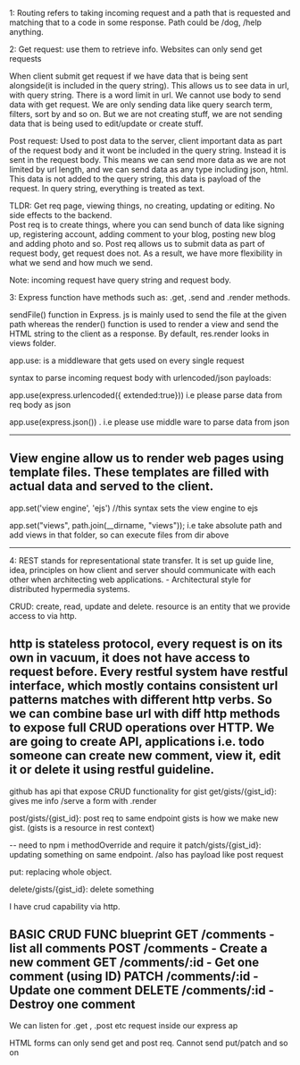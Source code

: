 
1: Routing refers to taking incoming request and a path that is requested and matching that to a code in some response. Path could be /dog, /help anything.

2: Get request: use them to retrieve info. Websites can only send get requests

When client submit get request if we have data that is being sent alongside(it is included in the query string). This allows us to see data in url, with query string. There is a word limit in url. We cannot use body to send data with get request.
We are only sending data like query search term, filters, sort by and so on. But we are not creating stuff, we are not sending data that is being used to edit/update or create stuff.

Post request: Used to post data to the server, client important data as part of the request body and it wont be included in the query string. Instead it is sent in the request body. This means we can send more data as we are not limited by url length, and we can send data as any type including json, html. This data is not added to the query string, this data is payload of the request. In query string, everything is treated as text.

TLDR: Get req page, viewing things, no creating, updating or editing. No side effects to the backend.  
Post req is to create things, where you can send bunch of data like signing up, registering account, adding comment to your blog, posting new blog and adding photo and so. Post req allows us to submit data as part of request body, get request does not. As a result, we have more flexibility in what we send and how much we send.

Note: incoming request have query string and request body.

3: Express function have methods such as: .get, .send and .render methods.

sendFile() function in Express. js is mainly used to send the file at the given path whereas the 
render() function is used to render a view and send the HTML string to the client as a response. By default, res.render looks in views folder.

app.use: is a middleware that gets used on every single request

syntax to parse incoming request body with urlencoded/json payloads:

app.use(express.urlencoded({ extended:true})) i.e please parse data from req body as json

app.use(express.json()) . i.e please use middle ware to parse data from json

---

View engine allow us to render web pages using template files. These templates are filled with actual data and served to the client.
--
app.set('view engine', 'ejs') //this syntax sets the view engine to ejs

app.set("views", path.join(__dirname, "views")); i.e take absolute path and add views in that folder, so can execute files from dir above

---


4: REST stands for representational state transfer. It is set up guide line, idea, principles on how client and server should communicate with each other when architecting web applications.  - Architectural style for distributed hypermedia systems.

CRUD: create, read, update and delete.
resource is an entity that we provide access to via http.

http is stateless protocol, every request is on its own in vacuum, it does not have access to request before. 
Every restful system have restful interface, which mostly contains consistent url patterns matches with different http verbs. 
So we can combine base url with diff http methods to expose full CRUD operations over HTTP. We are going to create API, applications i.e. todo someone can create new comment, view it, edit it or delete it using restful guideline.
----
github has api that expose CRUD functionality for gist
get/gists/{gist_id}: gives me info /serve a form with .render

post/gists/{gist_id}: post req to same endpoint gists is how we make new gist. (gists is a resource in rest context)

-- need to npm i methodOverride and require it
patch/gists/{gist_id}: updating something on same endpoint. /also has payload like post request

put: replacing whole  object.

delete/gists/{gist_id}: delete something 



I have crud capability via http.

BASIC CRUD FUNC blueprint
 GET /comments - list all comments
 POST /comments - Create a new comment
 GET /comments/:id - Get one comment (using ID)
 PATCH /comments/:id - Update one comment 
 DELETE  /comments/:id - Destroy one comment
---

 We can listen for .get , .post etc request inside our express ap

 HTML forms can only send get and post req. Cannot send put/patch and so on